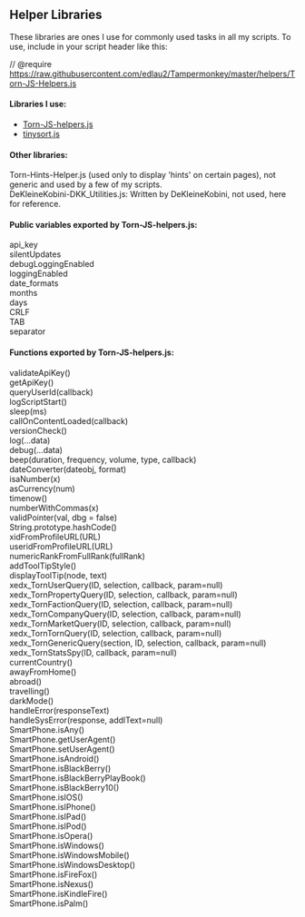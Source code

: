 ## Helper Libraries

These libraries are ones I use for commonly used tasks in all my scripts.
To use, include in your script header like this:

// @require      https://raw.githubusercontent.com/edlau2/Tampermonkey/master/helpers/Torn-JS-Helpers.js

#### Libraries I use:

- [Torn-JS-helpers.js](https://raw.githubusercontent.com/edlau2/Tampermonkey/master/helpers/Torn-JS-Helpers.js)
- [tinysort.js](https://raw.githubusercontent.com/edlau2/Tampermonkey/master/helpers/tinysort.js)

#### Other libraries: 

Torn-Hints-Helper.js (used only to display 'hints' on certain pages), not generic and used by a few of my scripts.<br>
DeKleineKobini-DKK_Utilities.js: Written by DeKleineKobini, not used, here for reference.

#### Public variables exported by Torn-JS-helpers.js:

api_key<br>
silentUpdates<br>
debugLoggingEnabled<br>
loggingEnabled<br>
date_formats<br>
months<br>
days<br>
CRLF<br>
TAB<br>
separator<br>

#### Functions exported by Torn-JS-helpers.js:

validateApiKey()<br>
getApiKey()<br>
queryUserId(callback)<br>
logScriptStart()<br>
sleep(ms)<br>
callOnContentLoaded(callback)<br>
versionCheck()<br>
log(...data)<br>
debug(...data)<br>
beep(duration, frequency, volume, type, callback)<br>
dateConverter(dateobj, format)<br>
isaNumber(x)<br>
asCurrency(num)<br>
timenow()<br>
numberWithCommas(x)<br>
validPointer(val, dbg = false)<br>
String.prototype.hashCode()<br>
xidFromProfileURL(URL)<br>
useridFromProfileURL(URL)<br>
numericRankFromFullRank(fullRank)<br>
addToolTipStyle()<br>
displayToolTip(node, text)<br>
xedx_TornUserQuery(ID, selection, callback, param=null)<br>
xedx_TornPropertyQuery(ID, selection, callback, param=null)<br>
xedx_TornFactionQuery(ID, selection, callback, param=null)<br>
xedx_TornCompanyQuery(ID, selection, callback, param=null)<br>
xedx_TornMarketQuery(ID, selection, callback, param=null)<br>
xedx_TornTornQuery(ID, selection, callback, param=null)<br>
xedx_TornGenericQuery(section, ID, selection, callback, param=null)<br>
xedx_TornStatsSpy(ID, callback, param=null)<br>
currentCountry()<br>
awayFromHome()<br>
abroad()<br>
travelling()<br>
darkMode()<br>
handleError(responseText)<br>
handleSysError(response, addlText=null)<br>
SmartPhone.isAny()<br>
SmartPhone.getUserAgent()<br>
SmartPhone.setUserAgent()<br>
SmartPhone.isAndroid()<br>
SmartPhone.isBlackBerry()<br>
SmartPhone.isBlackBerryPlayBook()<br>
SmartPhone.isBlackBerry10()<br>
SmartPhone.isIOS()<br>
SmartPhone.isIPhone()<br>
SmartPhone.isIPad()<br>
SmartPhone.isIPod()<br>
SmartPhone.isOpera()<br>
SmartPhone.isWindows()<br>
SmartPhone.isWindowsMobile()<br>
SmartPhone.isWindowsDesktop()<br>
SmartPhone.isFireFox()<br>
SmartPhone.isNexus()<br>
SmartPhone.isKindleFire()<br>
SmartPhone.isPalm()<br>







